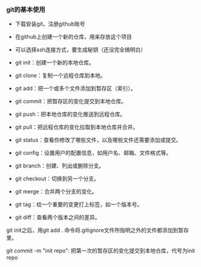 ### git的基本使用
- 下载安装git，注册github账号
- 在github上创建一个新的仓库，用来存放这个项目
- 可以选择ssh连接方式，要生成秘钥（还没完全搞明白）

- git init：创建一个新的本地仓库。
- git clone：复制一个远程仓库到本地。
- git add：把一个或多个文件添加到暂存区（索引）。
- git commit：把暂存区的变化提交到本地仓库。
- git push：把本地仓库的变化推送到远程仓库。
- git pull：把远程仓库的变化拉取到本地仓库并合并。
- git status：查看你修改了哪些文件，以及哪些文件还需要添加或提交。
- git config：设置用户的配置信息，如用户名、邮箱、文件格式等。
- git branch：创建、列出或删除分支。
- git checkout：切换到另一个分支。
- git merge：合并两个分支的变化。
- git tag：给一个重要的变更打上标签，如一个版本号。
- git diff：查看两个版本之间的差异。

git init之后，用git add . 命令将.gitignore文件所指明之外的文件都添加到暂存里。

git commit -m "init repo": 把第一次的暂存区的变化提交到本地仓库，代号为init repo
